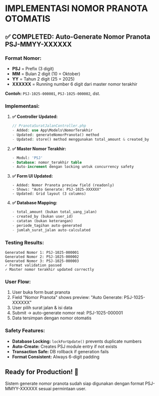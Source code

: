 # IMPLEMENTASI NOMOR PRANOTA OTOMATIS

## ✅ **COMPLETED: Auto-Generate Nomor Pranota PSJ-MMYY-XXXXXX**

### **Format Nomor:**

-   **PSJ** = Prefix (3 digit)
-   **MM** = Bulan 2 digit (10 = Oktober)
-   **YY** = Tahun 2 digit (25 = 2025)
-   **XXXXXX** = Running number 6 digit dari master nomor terakhir

**Contoh:** `PSJ-1025-000001`, `PSJ-1025-000002`, dst.

### **Implementasi:**

1. **✅ Controller Updated:**

    ```php
    // PranotaSuratJalanController.php
    - Added: use App\Models\NomorTerakhir
    - Updated: generateNomorPranota() method
    - Updated: store() method menggunakan total_amount & created_by
    ```

2. **✅ Master Nomor Terakhir:**

    ```sql
    - Modul: 'PSJ'
    - Database: nomor_terakhir table
    - Auto-increment dengan locking untuk concurrency safety
    ```

3. **✅ Form UI Updated:**

    ```blade
    - Added: Nomor Pranota preview field (readonly)
    - Shows: "Auto Generate: PSJ-1025-XXXXXX"
    - Updated: Grid layout (3 columns)
    ```

4. **✅ Database Mapping:**
    ```php
    - total_amount (bukan total_uang_jalan)
    - created_by (bukan user_id)
    - catatan (bukan keterangan)
    - periode_tagihan auto-generated
    - jumlah_surat_jalan auto-calculated
    ```

### **Testing Results:**

```
Generated Nomor 1: PSJ-1025-000001
Generated Nomor 2: PSJ-1025-000002
Generated Nomor 3: PSJ-1025-000003
✓ Format validation passed
✓ Master nomor terakhir updated correctly
```

### **User Flow:**

1. User buka form buat pranota
2. Field "Nomor Pranota" shows preview: "Auto Generate: PSJ-1025-XXXXXX"
3. User pilih surat jalan & isi data
4. Submit → auto-generate nomor real: PSJ-1025-000001
5. Data tersimpan dengan nomor otomatis

### **Safety Features:**

-   **Database Locking:** `lockForUpdate()` prevents duplicate numbers
-   **Auto-Create:** Creates PSJ module entry if not exists
-   **Transaction Safe:** DB rollback if generation fails
-   **Format Consistent:** Always 6-digit padding

## **Ready for Production! 🚀**

Sistem generate nomor pranota sudah siap digunakan dengan format PSJ-MMYY-XXXXXX sesuai permintaan user.
